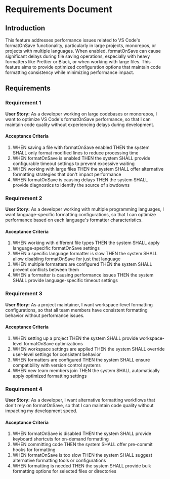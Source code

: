 # Requirements Document

## Introduction

This feature addresses performance issues related to VS Code's formatOnSave functionality, particularly in large projects, monorepos, or projects with multiple languages. When enabled, formatOnSave can cause significant delays during file saving operations, especially with heavy formatters like Prettier or Black, or when working with large files. This feature aims to provide optimized configuration options that maintain code formatting consistency while minimizing performance impact.

## Requirements

### Requirement 1

**User Story:** As a developer working on large codebases or monorepos, I want to optimize VS Code's formatOnSave performance, so that I can maintain code quality without experiencing delays during development.

#### Acceptance Criteria

1. WHEN saving a file with formatOnSave enabled THEN the system SHALL only format modified lines to reduce processing time
2. WHEN formatOnSave is enabled THEN the system SHALL provide configurable timeout settings to prevent excessive waiting
3. WHEN working with large files THEN the system SHALL offer alternative formatting strategies that don't impact performance
4. WHEN formatOnSave is causing delays THEN the system SHALL provide diagnostics to identify the source of slowdowns

### Requirement 2

**User Story:** As a developer working with multiple programming languages, I want language-specific formatting configurations, so that I can optimize performance based on each language's formatter characteristics.

#### Acceptance Criteria

1. WHEN working with different file types THEN the system SHALL apply language-specific formatOnSave settings
2. WHEN a specific language formatter is slow THEN the system SHALL allow disabling formatOnSave for just that language
3. WHEN multiple formatters are configured THEN the system SHALL prevent conflicts between them
4. WHEN a formatter is causing performance issues THEN the system SHALL provide language-specific timeout settings

### Requirement 3

**User Story:** As a project maintainer, I want workspace-level formatting configurations, so that all team members have consistent formatting behavior without performance issues.

#### Acceptance Criteria

1. WHEN setting up a project THEN the system SHALL provide workspace-level formatOnSave optimizations
2. WHEN workspace settings are applied THEN the system SHALL override user-level settings for consistent behavior
3. WHEN formatters are configured THEN the system SHALL ensure compatibility with version control systems
4. WHEN new team members join THEN the system SHALL automatically apply optimized formatting settings

### Requirement 4

**User Story:** As a developer, I want alternative formatting workflows that don't rely on formatOnSave, so that I can maintain code quality without impacting my development speed.

#### Acceptance Criteria

1. WHEN formatOnSave is disabled THEN the system SHALL provide keyboard shortcuts for on-demand formatting
2. WHEN committing code THEN the system SHALL offer pre-commit hooks for formatting
3. WHEN formatOnSave is too slow THEN the system SHALL suggest alternative formatting tools or configurations
4. WHEN formatting is needed THEN the system SHALL provide bulk formatting options for selected files or directories